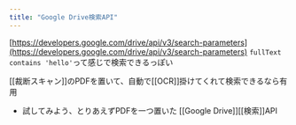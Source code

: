 ```yaml
---
title: "Google Drive検索API"
---
```


[https://developers.google.com/drive/api/v3/search-parameters](https://developers.google.com/drive/api/v3/search-parameters)
`fullText contains 'hello'`って感じで検索できるっぽい

[[裁断スキャン]]のPDFを置いて、自動で[[OCR]]掛けてくれて検索できるなら有用
- 試してみよう、とりあえずPDFを一つ置いた
[[Google Drive]][[検索]]API
